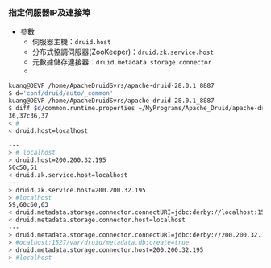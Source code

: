 

### 指定伺服器IP及連接埠

- 參數
  - 伺服器主機：`druid.host`
  - 分布式協調伺服器(ZooKeeper)：`druid.zk.service.host`
  - 元數據儲存連接器：`druid.metadata.storage.connector`
  - 

```bash
kuang@DEVP /home/ApacheDruidSvrs/apache-druid-28.0.1_8887
$ d='conf/druid/auto/_common'
kuang@DEVP /home/ApacheDruidSvrs/apache-druid-28.0.1_8887
$ diff $d/common.runtime.properties ~/MyPrograms/Apache_Druid/apache-druid-28.0.1/$d/common.runtime.properties
36,37c36,37
< #
< druid.host=localhost

---
> # localhost
> druid.host=200.200.32.195
50c50,51
< druid.zk.service.host=localhost
---
> druid.zk.service.host=200.200.32.195
> #localhost
59,60c60,63
< druid.metadata.storage.connector.connectURI=jdbc:derby://localhost:1527/var/druid/metadata.db;create=true
< druid.metadata.storage.connector.host=localhost
---
> druid.metadata.storage.connector.connectURI=jdbc:derby://200.200.32.195:1527/var/druid/metadata.db;create=true
> #ocalhost:1527/var/druid/metadata.db;create=true
> druid.metadata.storage.connector.host=200.200.32.195
> #localhost
```